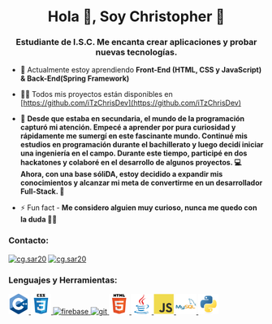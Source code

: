 <h1 align="center">Hola 👋, Soy Christopher 🎈</h1>
<h3 align="center">Estudiante de I.S.C. Me encanta crear aplicaciones y probar nuevas tecnologías.</h3>

- 🌱 Actualmente estoy aprendiendo
    **Front-End (HTML, CSS y JavaScript) & Back-End(Spring Framework)**

- 👨‍💻 Todos mis proyectos están disponibles en
    [https://github.com/iTzChrisDev](https://github.com/iTzChrisDev)

- 📄 **Desde que estaba en secundaria, el mundo de la programación capturó mi atención. Empecé a aprender por pura curiosidad y rápidamente me sumergí en este fascinante mundo. Continué mis estudios en programación durante el bachillerato y luego decidí iniciar una ingeniería en el campo. Durante este tiempo, participé en dos hackatones y colaboré en el desarrollo de algunos proyectos. 💻 Ahora, con una base sóliDA, estoy decidido a expandir mis conocimientos y alcanzar mi meta de convertirme en un desarrollador Full-Stack. 🚀**

- ⚡ Fun fact - 
    **Me considero alguien muy curioso, nunca me quedo con la duda 🤔🔎**

<h3 align="left">Contacto:</h3>
<p align="left">
<a href="https://instagram.com/cg.sar20" target="blank"><img align="center" src="https://raw.githubusercontent.com/rahuldkjain/github-profile-readme-generator/master/src/images/icons/Social/instagram.svg" alt="cg.sar20" height="30" width="40" /></a>
<a href="https://www.linkedin.com/in/chris-sarmiento-casillas" target="blank"><img align="center" src="https://upload.wikimedia.org/wikipedia/commons/8/81/LinkedIn_icon.svg" alt="cg.sar20" height="30" width="40" /></a>
</p>

<h3 align="left">Lenguajes y Herramientas:</h3>
<p align="left"> <a href="https://www.w3schools.com/cpp/" target="_blank" rel="noreferrer"> <img src="https://raw.githubusercontent.com/devicons/devicon/master/icons/cplusplus/cplusplus-original.svg" alt="cplusplus" width="40" height="40"/> </a> <a href="https://www.w3schools.com/css/" target="_blank" rel="noreferrer"> <img src="https://raw.githubusercontent.com/devicons/devicon/master/icons/css3/css3-original-wordmark.svg" alt="css3" width="40" height="40"/> </a> <a href="https://firebase.google.com/" target="_blank" rel="noreferrer"> <img src="https://www.vectorlogo.zone/logos/firebase/firebase-icon.svg" alt="firebase" width="40" height="40"/> </a> <a href="https://git-scm.com/" target="_blank" rel="noreferrer"> <img src="https://www.vectorlogo.zone/logos/git-scm/git-scm-icon.svg" alt="git" width="40" height="40"/> </a> <a href="https://www.w3.org/html/" target="_blank" rel="noreferrer"> <img src="https://raw.githubusercontent.com/devicons/devicon/master/icons/html5/html5-original-wordmark.svg" alt="html5" width="40" height="40"/> </a> <a href="https://www.java.com" target="_blank" rel="noreferrer"> <img src="https://raw.githubusercontent.com/devicons/devicon/master/icons/java/java-original.svg" alt="java" width="40" height="40"/> </a> <a href="https://developer.mozilla.org/en-US/docs/Web/JavaScript" target="_blank" rel="noreferrer"> <img src="https://raw.githubusercontent.com/devicons/devicon/master/icons/javascript/javascript-original.svg" alt="javascript" width="40" height="40"/> </a> <a href="https://www.mysql.com/" target="_blank" rel="noreferrer"> <img src="https://raw.githubusercontent.com/devicons/devicon/master/icons/mysql/mysql-original-wordmark.svg" alt="mysql" width="40" height="40"/> </a> <a href="https://www.python.org" target="_blank" rel="noreferrer"> <img src="https://raw.githubusercontent.com/devicons/devicon/master/icons/python/python-original.svg" alt="python" width="40" height="40"/> </a> </p>

<!--
**iTzChrisDev/iTzChrisDev** is a ✨ _special_ ✨ repository because its `README.md` (this file) appears on your GitHub profile.

Here are some ideas to get you started:

- 🔭 I’m currently working on ...
- 🌱 I’m currently learning ...
- 👯 I’m looking to collaborate on ...
- 🤔 I’m looking for help with ...
- 💬 Ask me about ...
- 📫 How to reach me: ...
- 😄 Pronouns: ...
- ⚡ Fun fact: ...
-->
